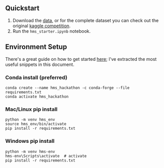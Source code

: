 ## Quickstart

1. Download the [data](https://drive.google.com/drive/folders/1hGVPjkCnaAxX8XAPr-RMjpDp6KsXeFT5?usp=drive_link), or for the complete dataset you can check out the original [kaggle competition](https://www.kaggle.com/competitions/hms-harmful-brain-activity-classification/overview).
2. Run the `hms_starter.ipynb` notebook.

## Environment Setup
There's a great guide on how to get started [here](https://scikit-learn.org/stable/install.html); I've extracted the most useful snippets in this document.

### Conda install (preferred)
```shell
conda create --name hms_hackathon -c conda-forge --file requirements.txt
conda activate hms_hackathon
```

### Mac/Linux pip install
```shell
python -m venv hms_env
source hms_env/bin/activate
pip install -r requirements.txt
```

### Windows pip install
```shell
python -m venv hms-env
hms-env\Scripts\activate  # activate
pip install -r requirements.txt
```
